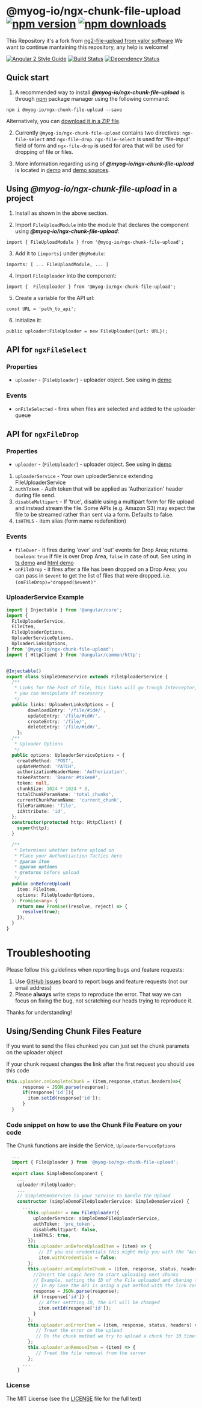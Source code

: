 # @myog-io/ngx-chunk-file-upload [![npm version](https://badge.fury.io/js/%40myog-io%2Fngx-chunk-file-upload-base.svg)](https://badge.fury.io/js/%40myog-io%2Fngx-chunk-file-upload-base) [![npm downloads](https://img.shields.io/npm/dm/@myog-io/ngx-chunk-file-upload.svg)](https://npmjs.org/@myog-io/ngx-chunk-file-upload)

This Repository it's a fork from [ng2-file-upload from valor software](https://github.com/valor-software/ng2-file-upload)
We want to continue mantaining this repository, any help is welcome!

[![Angular 2 Style Guide](https://mgechev.github.io/angular2-style-guide/images/badge.svg)](https://github.com/mgechev/angular2-style-guide)
[![Build Status](https://travis-ci.org/myog-io/ngx-chunk-file-upload.svg?branch=master)](https://travis-ci.org/myog-io/ngx-chunk-file-upload.svg?branch=master)
[![Dependency Status](https://david-dm.org/myog-io/ngx-chunk-file-upload.svg)](https://david-dm.org/myog-io/ngx-chunk-file-upload)

## Quick start

1. A recommended way to install ***@myog-io/ngx-chunk-file-upload*** is through [npm](https://www.npmjs.com/search?q=@myog-io/ngx-chunk-file-upload) package manager using the following command:

  `npm i @myog-io/ngx-chunk-file-upload --save`

  Alternatively, you can [download it in a ZIP file](https://github.com/myog-io/ngx-chunk-file-upload/archive/master.zip).

2. Currently `@myog-io/ngx-chunk-file-upload` contains two directives: `ngx-file-select` and `ngx-file-drop`. `ngx-file-select` is used for 'file-input' field of form and
  `ngx-file-drop` is used for area that will be used for dropping of file or files.

3. More information regarding using of ***@myog-io/ngx-chunk-file-upload*** is located in
  [demo](http://valor-software.github.io/@myog-io/ngx-chunk-file-upload/) and [demo sources](https://github.com/myog-io/ngx-chunk-file-upload/tree/master/demo).
  
## Using ***@myog-io/ngx-chunk-file-upload*** in a project

1. Install as shown in the above section.

2. Import `FileUploadModule` into the module that declares the component using ***@myog-io/ngx-chunk-file-upload***:

```import { FileUploadModule } from '@myog-io/ngx-chunk-file-upload';```

3. Add it to `[imports]` under `@NgModule`:

```imports: [ ... FileUploadModule, ... ]```

4. Import `FileUploader` into the component:

```import {  FileUploader } from '@myog-io/ngx-chunk-file-upload';```

5. Create a variable for the API url:

```const URL = 'path_to_api';```

6. Initialize it:

```public uploader:FileUploader = new FileUploader({url: URL}); ```

## API for `ngxFileSelect`

### Properties

  - `uploader` - (`FileUploader`) - uploader object. See using in [demo](https://github.com/myog-io/ngx-chunk-file-upload/blob/master/demo/components/file-upload/simple-demo.ts)

### Events
 - `onFileSelected` - fires when files are selected and added to the uploader queue

## API for `ngxFileDrop`

### Properties

  - `uploader` - (`FileUploader`) - uploader object. See using in [demo](https://github.com/myog-io/ngx-chunk-file-upload/blob/master/demo/components/file-upload/simple-demo.ts)


  1. `uploaderService` - Your own uploaderService extending FileUploaderService
  2. `authToken` - Auth token that will be applied as 'Authorization' header during file send.
  3. `disableMultipart` - If 'true', disable using a multipart form for file upload and instead stream the file. Some APIs (e.g. Amazon S3) may expect the file to be streamed rather than sent via a form. Defaults to false.
  4. `isHTML5` - item alias (form name redefenition)
 
  

### Events

  - `fileOver` - it fires during 'over' and 'out' events for Drop Area; returns `boolean`: `true` if file is over Drop Area, `false` in case of out.
  See using in [ts demo](https://github.com/myog-io/ngx-chunk-file-upload/blob/master/demo/components/file-upload/simple-demo.ts) and
  [html demo](https://github.com/myog-io/ngx-chunk-file-upload/blob/master/demo/components/file-upload/simple-demo.html)
  - `onFileDrop` - it fires after a file has been dropped on a Drop Area; you can pass in `$event` to get the list of files that were dropped. i.e. `(onFileDrop)="dropped($event)"`

### UploaderService Example
 
```typescript
import { Injectable } from '@angular/core';
import {
  FileUploaderService,
  FileItem,
  FileUploaderOptions,
  UploaderServiceOptions,
  UploaderLinksOptions,
} from '@myog-io/ngx-chunk-file-upload';
import { HttpClient } from '@angular/common/http';


@Injectable()
export class SimpleDemoService extends FileUploaderService {
  /**
   * Links for the Post of file, this links will go trough Interceptor, 
   * you can manipulate if necessary 
   */
  public links: UploaderLinksOptions = {
		downloadEntry: '/file/#id#/',
		updateEntry: '/file/#id#/',
		createEntry: '/file/',
		deleteEntry: '/file/#id#/',
	};
  /**
   * Uploader Options
   */
  public options: UploaderServiceOptions = {
    createMethod: 'POST',
    updateMethod: 'PATCH',
    authorizationHeaderName: 'Authorization',
    tokenPattern: 'Bearer #token#',
    token: null,
    chunkSize: 1024 * 1024 * 3,
    totalChunkParamName: 'total_chunks',
    currentChunkParamName: 'current_chunk',
    fileParamName: 'file',
    idAttribute: 'id',
  };
  constructor(protected http: HttpClient) {
    super(http);
  }

  /**
   * Determines whether before upload on
   * Place your Authentiaction Tactics here
   * @param item
   * @param options
   * @returns before upload
   */
  public onBeforeUpload(
    item: FileItem,
    options: FileUploaderOptions,
  ): Promise<any> {
    return new Promise((resolve, reject) => {
      resolve(true);
    });
  }
}
```


# Troubleshooting

Please follow this guidelines when reporting bugs and feature requests:

1. Use [GitHub Issues](https://github.com/myog-io/ngx-chunk-file-upload/issues) board to report bugs and feature requests (not our email address)
2. Please **always** write steps to reproduce the error. That way we can focus on fixing the bug, not scratching our heads trying to reproduce it.

Thanks for understanding!

## Using/Sending Chunk Files Feature
  
  If you want to send the files chunked you can just set the chunk paramets on the uploader object

  If your chunk request changes the link after the first request you should use this code
  ```typescript
  this.uploader.onCompleteChunk = (item,response,status,headers)=>{
        response = JSON.parse(response);
        if(response['id']){
          item.setId(response['id']);
        }
    }
  ```

### Code snippet on how to use the Chunk File Feature on your code
  The Chunk functions are inside the Service, ```UploaderServiceOptions```
  ```typescript
    ...
    import { FileUploader } from '@myog-io/ngx-chunk-file-upload';
    ...
    export class SimpleDemoComponent {
      ...
      uploader:FileUploader;
      ...
      // SimpleDemoService is your Service to handle the Upload
      constructor (simpleDemoFileUploaderService: SimpleDemoService) {
        ...
          this.uploader = new FileUploader({
            uploaderService: simpleDemoFileUploaderService,
            authToken: 'pre_token',
            disableMultipart: false,
            isHTML5: true,
          });
          this.uploader.onBeforeUploadItem = (item) => {
              // If you use credentials this might help you with the "Access-Control-Allow-Origin" error
              item.withCredentials = false;
          };
          this.uploader.onCompleteChunk = (item, response, status, headers) => {
            //Insert the Logic here to start uploading next chunks
            // Example, setting the ID of the File uploaded and chaning the link for the next request
            // In my Case the API is using a put method with the link containing the PK of the object
            response = JSON.parse(response);
            if (response['id']) {
              // After settting ID, the Url will be changed
              item.setId(response['id']);
            }
          };
          this.uploader.onErrorItem = (item, response, status, headers) => {
             // Treat the error on the upload
             // On the chunk method we try to upload a chunk for 10 times before triggering this error
          };
          this.uploader.onRemoveItem = (item) => {
             // Treat the file removal from the server
          };
        ...
      }
  ```


### License

The MIT License (see the [LICENSE](https://github.com/myog-io/ngx-chunk-file-upload/blob/master/LICENSE) file for the full text)
